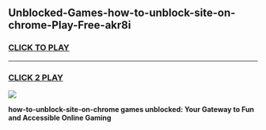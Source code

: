 
## Unblocked-Games-how-to-unblock-site-on-chrome-Play-Free-akr8i
<h3>
<a href="https://premium76.site?title=how-to-unblock-site-on-chrome&ref=10A">CLICK TO PLAY</a></h3>
<hr>

<h3>
<a href="https://premium76.site?title=how-to-unblock-site-on-chrome&ref=10A">CLICK 2 PLAY</a>
  
</h3>

<a href="https://premium76.site?title=how-to-unblock-site-on-chrome&ref=10A"><img src="https://clearcache.store/games.png"></a>


**how-to-unblock-site-on-chrome games unblocked: Your Gateway to Fun and Accessible Online Gaming**
